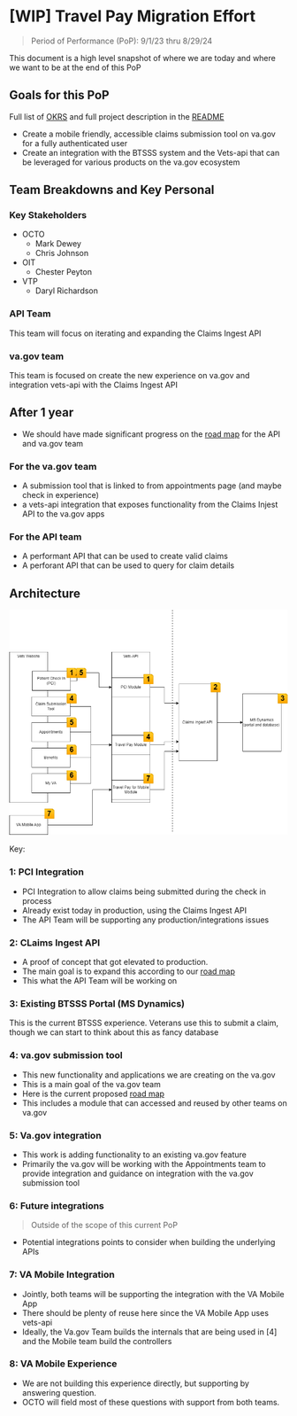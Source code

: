 # [WIP] Travel Pay Migration Effort

> Period of Performance (PoP): 9/1/23 thru 8/29/24 

This document is a high level snapshot of where we are today and where we want to be at the end of this PoP

## Goals for this PoP

Full list of [OKRS](./OKRS.MD) and full project description in the [README](../README.md)

- Create a mobile friendly, accessible claims submission tool on va.gov for a fully authenticated user
- Create an integration with the BTSSS system and the Vets-api that can be leveraged for various products on the va.gov ecosystem

## Team Breakdowns and Key Personal

### Key Stakeholders

- OCTO
  - Mark Dewey
  - Chris Johnson
- OIT 
  - Chester Peyton
- VTP
  - Daryl Richardson

### API Team

This team will focus on iterating and expanding the Claims Ingest API 

### va.gov team

This team is focused on create the new experience on va.gov and integration vets-api with the Claims Ingest API

## After 1 year

- We should have made significant progress on the [road map](./roadmap.md) for the API and va.gov team 

### For the va.gov team

- A submission tool that is linked to from appointments page (and maybe check in experience)
- a vets-api integration that exposes functionality from the Claims Injest API to the va.gov apps 

### For the API team 

- A performant API that can be used to create valid claims
- A perforant API that can be used to query for claim details
  

## Architecture 

![Desired Architecture](./assets/scoped-architecture-diagram.png)

Key: 

### 1: PCI Integration

- PCI Integration to allow claims being submitted during the check in process 
- Already exist today in production, using the Claims Ingest API
- The API Team will be supporting any production/integrations issues

### 2: CLaims Ingest API

- A proof of concept that got elevated to production. 
- The main goal is to expand this according to our [road map](./roadmap.md#next-for-api-focused-team---fall-2023)
- This what the API Team will be working on

### 3: Existing BTSSS Portal (MS Dynamics)

This is the current BTSSS experience. Veterans use this to submit a claim, though we can start to think about this as fancy database

### 4: va.gov submission tool

- This new functionality and applications we are creating on the va.gov
- This is a main goal of the va.gov team
- Here is the current proposed [road map](./roadmap.md#next-for-vagov-submission-tool-focused-team---fall-2023) 
- This includes a module that can accessed and reused by other teams on va.gov


### 5: Va.gov integration

- This work is adding functionality to an existing va.gov feature
- Primarily the va.gov will be working with the Appointments team to provide integration and guidance on integration with the va.gov submission tool

### 6: Future integrations
> Outside of the scope of this current PoP

- Potential integrations points to consider when building the underlying APIs


### 7: VA Mobile Integration  

- Jointly, both teams will be supporting the integration with the VA Mobile App
- There should be plenty of reuse here since the VA Mobile App uses vets-api
- Ideally, the Va.gov Team builds the internals that are being used in [4] and the Mobile team build the controllers

### 8: VA Mobile Experience

- We are not building this experience directly, but supporting by answering question.
- OCTO will field most of these questions with support from both teams.



